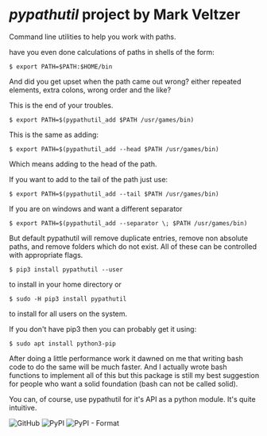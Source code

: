 

# *pypathutil* project by Mark Veltzer

Command line utilities to help you work with paths.


have you even done calculations of paths in shells of the form:

    $ export PATH=$PATH:$HOME/bin

And did you get upset when the path came out wrong? either repeated
elements, extra colons, wrong order and the like?

This is the end of your troubles.


    $ export PATH=$(pypathutil_add $PATH /usr/games/bin)

This is the same as adding:

    $ export PATH=$(pypathutil_add --head $PATH /usr/games/bin)

Which means adding to the head of the path.

If you want to add to the tail of the path just use:

    $ export PATH=$(pypathutil_add --tail $PATH /usr/games/bin)

If you are on windows and want a different separator

    $ export PATH=$(pypathutil_add --separator \; $PATH /usr/games/bin)

But default pypathutil will remove duplicate entries,
remove non absolute paths, and remove folders which do not exist.
All of these can be controlled with appropriate flags.


    $ pip3 install pypathutil --user

to install in your home directory or

    $ sudo -H pip3 install pypathutil

to install for all users on the system.

If you don't have pip3 then you can probably get it using:

    $ sudo apt install python3-pip


After doing a little performance work it dawned on me that writing bash
code to do the same will be much faster. And I actually wrote bash
functions to implement all of this but this package is still my best
suggestion for people who want a solid foundation (bash can not be
called solid).


You can, of course, use pypathutil for it's API as a python module.
It's quite intuitive.

![GitHub](https://img.shields.io/github/license/veltzer/pydmt)
![PyPI](https://img.shields.io/pypi/v/pydmt)
![PyPI - Format](https://img.shields.io/pypi/format/pydmt)
